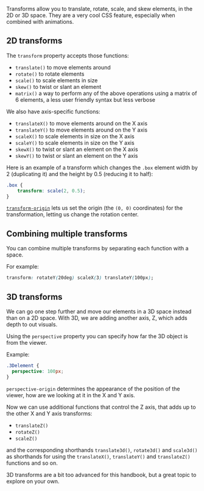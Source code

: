 Transforms allow you to translate, rotate, scale, and skew elements, in the 2D or 3D space. They are a very cool CSS feature, especially when combined with animations.

## 2D transforms

The `transform` property accepts those functions:

- `translate()` to move elements around
- `rotate()` to rotate elements
- `scale()` to scale elements in size
- `skew()` to twist or slant an element
- `matrix()` a way to perform any of the above operations using a matrix of 6 elements, a less user friendly syntax but less verbose

We also have axis-specific functions:

- `translateX()` to move elements around on the X axis
- `translateY()` to move elements around on the Y axis
- `scaleX()` to scale elements in size on the X axis
- `scaleY()` to scale elements in size on the Y axis
- `skewX()` to twist or slant an element on the X axis
- `skewY()` to twist or slant an element on the Y axis

Here is an example of a transform which changes the `.box` element width by 2 (duplicating it) and the height by 0.5 (reducing it to half):

```css
.box {
	transform: scale(2, 0.5);
}
```

[`transform-origin`](https://developer.mozilla.org/en-US/docs/Web/CSS/transform-origin) lets us set the origin (the `(0, 0)` coordinates) for the transformation, letting us change the rotation center.

## Combining multiple transforms

You can combine multiple transforms by separating each function with a space.

For example:

```css
transform: rotateY(20deg) scaleX(3) translateY(100px);
```

## 3D transforms

We can go one step further and move our elements in a 3D space instead than on a 2D space. With 3D, we are adding another axis, Z, which adds depth to out visuals.

Using the `perspective` property you can specify how far the 3D object is from the viewer.

Example:

```css
.3Delement {
  perspective: 100px;
}
```

`perspective-origin` determines the appearance of the position of the viewer, how are we looking at it in the X and Y axis.

Now we can use additional functions that control the Z axis, that adds up to the other X and Y axis transforms:

- `translateZ()`
- `rotateZ()`
- `scaleZ()`

and the corresponding shorthands `translate3d()`, `rotate3d()` and `scale3d()` as shorthands for using the `translateX()`, `translateY()` and `translateZ()` functions and so on.

3D transforms are a bit too advanced for this handbook, but a great topic to explore on your own.